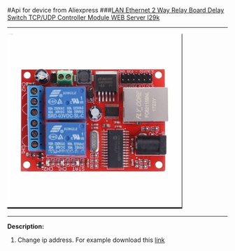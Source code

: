 #Api for device from Aliexpress 
###[LAN Ethernet 2 Way Relay Board Delay Switch TCP/UDP Controller Module WEB Server l29k](https://aliexpress.ru/item/33050514379.html?_ga=2.242428992.316938242.1645105790-376335923.1618405037&_gac=1.120285818.1641815546.CjwKCAiAz--OBhBIEiwAG1rIOgmPigZdn3MVOJuo-jF4RMoMRjiF6-5deDkZ-otm3hgyZZoZLsSZYRoCA3cQAvD_BwE&sku_id=67379683442&spm=a2g39.orderlist.0.0.5c194aa6WJs8iX)
***
![Relay module](./img/lANRelayBoardSwitch.jpg)
***
**Description:**
1. Change ip address. For example download this [link](./img/SR-201.zip)
